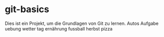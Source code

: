 # git-basics
Dies ist ein Projekt, um die Grundlagen von Git zu lernen.
Autos
Aufgabe
uebung
wetter
tag
ernährung
fussball
herbst
pizza
